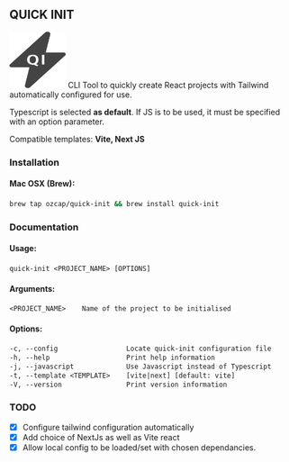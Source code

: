 ## QUICK INIT
<img src="https://github.com/OZCAP/quick-init/blob/main/logo.svg" alt="Quick Init Logo" width="100" height="100">
CLI Tool to quickly create React projects with Tailwind automatically configured for use.

Typescript is selected **as default**. If JS is to be used, it must be specified with an option parameter.

Compatible templates: **Vite, Next JS**

### Installation
#### Mac OSX (Brew):
```bash
brew tap ozcap/quick-init && brew install quick-init
```

### Documentation
#### Usage:
    quick-init <PROJECT_NAME> [OPTIONS]

#### Arguments:
    <PROJECT_NAME>    Name of the project to be initialised

#### Options:
    -c, --config                 Locate quick-init configuration file
    -h, --help                   Print help information
    -j, --javascript             Use Javascript instead of Typescript
    -t, --template <TEMPLATE>    [vite|next] [default: vite]
    -V, --version                Print version information
    
### TODO
- [x] Configure tailwind configuration automatically
- [x] Add choice of NextJs as well as Vite react
- [x] Allow local config to be loaded/set with chosen dependancies.
